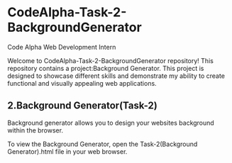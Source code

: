 # CodeAlpha-Task-2-BackgroundGenerator
Code Alpha Web Development Intern

Welcome to CodeAlpha-Task-2-BackgroundGenerator repository! This repository contains a project:Background Generator. This project is designed to showcase different skills and demonstrate my ability to create functional and visually appealing web applications.

## 2.Background Generator(Task-2)
Background generator allows you to design your websites background within the browser.

To view the Background Generator, open the Task-2(Background Generator).html file in your web browser.
